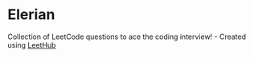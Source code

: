 # Elerian
Collection of LeetCode questions to ace the coding interview! - Created using [LeetHub](https://github.com/QasimWani/LeetHub)
